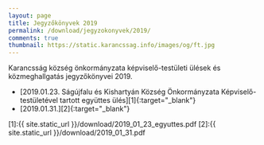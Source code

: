 ```yaml
---
layout: page
title: Jegyzőkönyvek 2019
permalink: /download/jegyzokonyvek/2019/
comments: true
thumbnail: https://static.karancssag.info/images/og/ft.jpg
---
```


Karancsság község önkormányzata képviselő-testületi ülések és közmeghallgatás jegyzőkönyvei 2019.

+ [2019.01.23. Ságújfalu és Kishartyán Község Önkormányzata Képviselő-testületével tartott együttes ülés][1]{:target="_blank"}
+ [2019.01.31.][2]{:target="_blank"}


[1]:{{ site.static_url }}/download/2019_01_23_egyuttes.pdf
[2]:{{ site.static_url }}/download/2019_01_31.pdf
